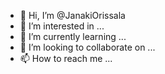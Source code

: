 - 👋 Hi, I’m @JanakiOrissala
- 👀 I’m interested in ...
- 🌱 I’m currently learning ...
- 💞️ I’m looking to collaborate on ...
- 📫 How to reach me ...

<!---
JanakiOrissala/JanakiOrissala is a ✨ special ✨ repository because its `README.md` (this file) appears on your GitHub profile.
You can click the Preview link to take a look at your changes.
--->
